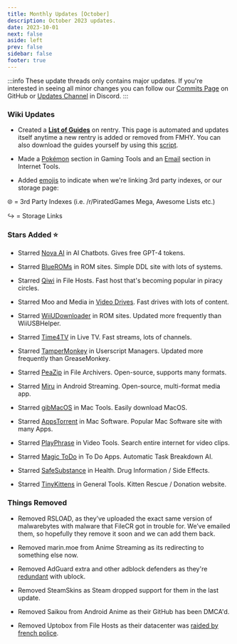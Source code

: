 ```yaml
---
title: Monthly Updates [October]
description: October 2023 updates.
date: 2023-10-01
next: false
aside: left
prev: false
sidebar: false
footer: true
---
```


<Post authors="['nbats']"/>

:::info
These update threads only contains major updates. If you're interested
in seeing all minor changes you can follow our
[Commits Page](https://github.com/fmhy/FMHYedit/commits/main) on GitHub or
[Updates Channel](https://redd.it/17f8msf) in Discord.
:::

### Wiki Updates

- Created a **[List of Guides](https://rentry.co/fmhy-guides)** on rentry. This
  page is automated and updates itself anytime a new rentry is added or removed
  from FMHY. You can also download the guides yourself by using this
  [script](https://gist.github.com/Rust1667/efc055debaf4876e4de39cc0d32f18c1).

- Made a [Pokémon](/gamingpiracyguide/#pok%C3%A9mon-tools) section in Gaming
  Tools and an [Email](/internet-tools#email-tools) section in Internet Tools.

- Added [emojis](https://i.imgur.com/mgYq8nF.png) to indicate when we're linking
  3rd party indexes, or our storage page:

🌐 = 3rd Party Indexes (i.e. /r/PiratedGames Mega, Awesome Lists etc.)

↪️ = Storage Links

### Stars Added ⭐

- Starred [Nova AI](/ai/#ai-chatbots) in AI Chatbots. Gives free GPT-4 tokens.

- Starred [BlueROMs](/gamingpiracyguide/#rom-sites) in ROM sites. Simple DDL
  site with lots of systems.

- Starred [Qiwi](/storage/#file-sharing-tools) in File Hosts. Fast host that's
  becoming popular in piracy circles.

- Starred Moo and Media in
  [Video Drives](/videopiracyguide/#drives--directories). Fast drives with lots
  of content.

- Starred [WiiUDownloader](/gamingpiracyguide/#rom-sites) in ROM sites. Updated
  more frequently than WiiUSBHelper.

- Starred [Time4TV](/videopiracyguide/#live-tv--sports) in Live TV. Fast
  streams, lots of channels.

- Starred [TamperMonkey](/storage/#userscript-managers) in Userscript Managers.
  Updated more frequently than GreaseMonkey.

- Starred [PeaZip](/storage/#compression-programs) in File Archivers.
  Open-source, supports many formats.

- Starred [Miru](/android-iosguide/#android-streaming) in Android Streaming.
  Open-source, multi-format media app.

- Starred [gibMacOS](/linuxguide/#mac-tools--apps) in Mac Tools. Easily download
  MacOS.

- Starred [AppsTorrent](/linuxguide/#mac-software) in Mac Software. Popular Mac
  Software site with many Apps.

- Starred [PlayPhrase](/video-tools) in Video Tools. Search entire internet for
  video clips.

- Starred [Magic ToDo](/storage/#note-taking--to-do-apps) in To Do Apps.
  Automatic Task Breakdown AI.

- Starred [SafeSubstance](/miscguide/#health) in Health. Drug Information / Side
  Effects.

- Starred [TinyKittens](https://tinykittens.com/) in General Tools. Kitten
  Rescue / Donation website.

### Things Removed

- Removed RSLOAD, as they’ve uploaded the exact same version of malwarebytes
  with malware that FileCR got in trouble for. We’ve emailed them, so hopefully
  they remove it soon and we can add them back.

- Removed marin.moe from Anime Streaming as its redirecting to something else
  now.

- Removed AdGuard extra and other adblock defenders as they're
  [redundant](https://ibb.co/xgrtbBZ) with ublock.

- Removed SteamSkins as Steam dropped support for them in the last update.

- Removed Saikou from Android Anime as their GitHub has been DMCA'd.

- Removed Uptobox from File Hosts as their datacenter was
  [raided by french police](https://torrentfreak.com/uptobox-goes-dark-following-police-raids-on-french-datacenters-230920/).
